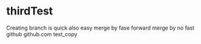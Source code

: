 # thirdTest
Creating branch is quick also easy
merge by fase forward
merge by no fast
github
github.com
test_copy
